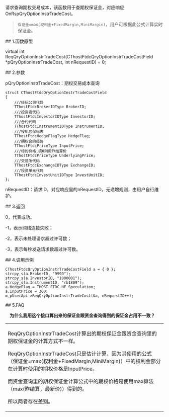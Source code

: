 <p>请求查询期权交易成本，该函数用于查期权保证金，对应响应OnRspQryOptionInstrTradeCost。</p>
<blockquote>
<p><code>保证金=max(权利金+FixedMargin,MiniMargin)</code>，用户可根据此公式计算实时保证金。</p>
</blockquote>
<span class="anchor" id="a4a5e9a7-c4a2-4192-897e-61a93a5782a7"></span>
## 1.函数原型
<p>virtual int ReqQryOptionInstrTradeCost(CThostFtdcQryOptionInstrTradeCostField *pQryOptionInstrTradeCost, int nRequestID) = 0;</p>
<span class="anchor" id="2da00ff7-ced9-4007-85ae-fd66a7fdb26d"></span>
## 2.参数
<p>pQryOptionInstrTradeCost：期权交易成本查询</p>
<pre><code>struct CThostFtdcQryOptionInstrTradeCostField
{
    ///经纪公司代码
    TThostFtdcBrokerIDType BrokerID;
    ///投资者代码
    TThostFtdcInvestorIDType InvestorID;
    ///合约代码
    TThostFtdcInstrumentIDType InstrumentID;
    ///投机套保标志
    TThostFtdcHedgeFlagType HedgeFlag;
    ///期权合约报价
    TThostFtdcPriceType InputPrice;
    ///标的价格,填0则用昨结算价
    TThostFtdcPriceType UnderlyingPrice;
    ///交易所代码
    TThostFtdcExchangeIDType ExchangeID;
    ///投资单元代码
    TThostFtdcInvestUnitIDType InvestUnitID;
};
</code></pre>
<p>nRequestID：请求ID，对应响应里的nRequestID，无递增规则，由用户自行维护。</p>
<span class="anchor" id="dc725ea3-bd28-4b55-a6c0-3a3621639949"></span>
## 3.返回
<p>0，代表成功。</p>
<p>-1，表示网络连接失败；</p>
<p>-2，表示未处理请求超过许可数；</p>
<p>-3，表示每秒发送请求数超过许可数。</p>
<span class="anchor" id="d2abb7d1-7986-4800-bd58-c164270ab0a4"></span>
## 4.调用示例
<pre><code>CThostFtdcQryOptionInstrTradeCostField a = { 0 };
strcpy_s(a.BrokerID, "9999");
strcpy_s(a.InvestorID, "1000001");
strcpy_s(a.InstrumentID, "rb1809");
a.HedgeFlag = THOST_FTDC_HF_Speculation;
a.InputPrice = 300; 
m_pUserApi-&gt;ReqQryOptionInstrTradeCost(&amp;a, nRequestID++);
</code></pre>
<span class="anchor" id="8985455b-fd4a-4244-86cf-7691052e8c98"></span>
## 5.FAQ
<p><div class="region_i" id=""><p class="region_header" id="region_header_1" style="padding-left: 1em;font-weight : bold;text-indent: 0px;text-align: left;">为什么我用这个接口算出来的保证金跟资金查询得到的保证金占用不一致？</p><div class="region_panel" id="region_panel_1" style="display:block;"><table><tr><td>
<p>ReqQryOptionInstrTradeCost计算出的期权保证金跟资金查询里的期权保证金的计算方式不一样。</p>
<p>ReqQryOptionInstrTradeCost只是估计计算，因为其使用的公式（保证金=max(权利金+FixedMargin,MiniMargin)）中的权利金部分在计算时使用的期权价格是InputPrice。</p>
<p>而资金查询里的期权保证金计算公式中的期权价格是使用max算法（max(昨结算，最新价)）得到的。</p>
<p>所以两者存在差别。</p>
</td></tr></table>
</div><p class="region_tail" id="region_tail_1" style="border-top-color:transparent;border-bottom-width:0;"></p></div></p>
